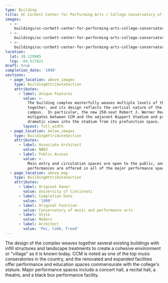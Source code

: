 ```yaml
---
type: Building
title: UC Corbett Center for Performing Arts / College Conservatory of Music
images:
  - >-
    buildings/uc-corbett-center-for-performing-arts-college-conservatory-of-music/uc-corbett-center-for-performing-arts-college-conservatory-of-music-0_v9aivm
  - >-
    buildings/uc-corbett-center-for-performing-arts-college-conservatory-of-music/uc-corbett-center-for-performing-arts-college-conservatory-of-music-1_czvim2
  - >-
    buildings/uc-corbett-center-for-performing-arts-college-conservatory-of-music/uc-corbett-center-for-performing-arts-college-conservatory-of-music-2_o0eegr
location:
  lat: 39.129985
  lng: -84.517821
draft: true
completion_date: '1999'
sections:
  - page_location: above_images
    type: BuildingAttributeSection
    attributes:
      - label: Unique Features
        value: >-
          The building complex masterfully weaves multiple levels of the camput
          together, and its design reflects the vertical nature of the UC
          campus.  In particular, the new 250-seat Robert J. Werner Recital Hall
          mitigates between CCM and the adjacent Nippert Stadium and provides
          dramatic views into the stadium from its prefunction space.
        layout: full_width
  - page_location: below_images
    type: BuildingAttributeSection
    attributes:
      - label: Associate Architect
        value: NBBJ
      - label: Public Access
        value: >-
          Main entry and circulation spaces are open to the public, and paid
          performances are offered in all of the major performance spaces.
  - page_location: above_map
    type: BuildingAttributeSection
    attributes:
      - label: Original Owner
        value: University of Cincinnati
      - label: Completion Date
        value: '1999'
      - label: Original Function
        value: Conservatory of music and performance arts
      - label: Style
        value: Modern
      - label: Architect
        value: 'Pei, Cobb, Freed'
---
```


The design of the complex weaves together several existing buildings with infill structures and landscape treatments to create a cohesive environment or "village" as it is known today. CCM is noted as one of the top music conseratories in the country, and the renovated and expanded facilities offer performance and education spaces commensurate with the college's stature. Major performance spaces include a concert hall, a recital hall, a theatre, and a black box performance facility.
